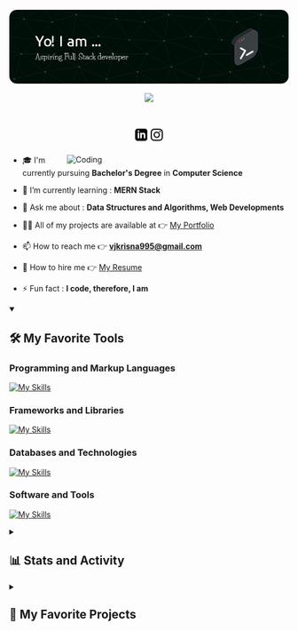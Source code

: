 [![MasterHead](./kris-header-image-v2.png)](https://github.com/Kris-05)

<p align="center">
    <img src="https://readme-typing-svg.herokuapp.com/?font=Ubuntu&color=9368B7&size=38&center=true&vCenter=true&width=500&height=70&duration=3000&pause=1000&lines=Hi+There!+👋;+I'm+Krisna+VJ;" />
</p>

<h1 align="center"> 
 <a href="https://www.linkedin.com/in/krisna-vj"><img color=#000 width=22 height=22 src="./assets/linkedin-logo.svg" /></a>
 <a href="https://www.instagram.com/_kris.na__"><img color=#000 width=22 height=22 src="./assets/insta-logo.svg" /></a>
</h1>

<img align="right" alt="Coding" width="400" src="https://user-images.githubusercontent.com/63905637/145709095-4f7e73cb-e52e-44fa-99a5-58a96ac4ff0c.gif">

- 🎓 I'm currently pursuing **Bachelor's Degree** in **Computer Science**

- 🌱 I’m currently learning : **MERN Stack**

- 💬 Ask me about : **Data Structures and Algorithms, Web Developments**

- 👨‍💻 All of my projects are available at 👉 [My Portfolio](https://kris-05.github.io/Kris-Portfolio)

- 📫 How to reach me 👉 **vjkrisna995@gmail.com**

- 📄 How to hire me 👉 <a href="https://kris-05.github.io/Kris-Portfolio/pdf/Krisna-Resume.pdf">My Resume</a>

- ⚡ Fun fact : **I code, therefore, I am**

<details open> 
  <summary><h2>🛠️ My Favorite Tools</h2></summary>

  <h3>Programming and Markup Languages</h3>

  [![My Skills](https://skillicons.dev/icons?i=html,css,js,c,md,nodejs)](https://github.com/Kris-05)

  <h3>Frameworks and Libraries</h3>

  [![My Skills](https://skillicons.dev/icons?i=bootstrap,sass,tailwind,react,materialui,express)](https://github.com/Kris-05)
  
  <h3>Databases and Technologies </h3>
  
 [![My Skills](https://skillicons.dev/icons?i=mysql,mongodb)](https://github.com/Kris-05)

  <h3>Software and Tools</h3>
  
   [![My Skills](https://skillicons.dev/icons?i=vscode,git,gitlab,github,discord,figma,stackoverflow&perline=10)](https://github.com/Kris-05)

</details>

<details> 
  <summary><h2>📊 Stats and Activity</h2></summary>

  <h3>🏆 GitHub Trophies </h3>

   <p>
    <a href="https://github.com/Kris-05">
      <img alt="Krisna's streak" src="https://github-profile-trophy.vercel.app/?username=Kris-05&theme=onedark&no-frame=true&margin-w=15"/>
    </a>
  </p>

 <br/>
    
  <h3>🔥 Streak Stats</h3>

  <p>
     <a href="https://github.com/Kris-05">
      <img alt="Krisna's streak" src="https://streak-stats.demolab.com/?user=Kris-05&theme=gruvbox&hide_border=true&fire=fbff00&ring=fffd7a&background=1d1d1b&currStreakLabel=ffffff&sideLabels=ffffff"/>
    </a>
  </p>

   <br/>

  <h3>💻 GitHub Profile Stats</h3>

  <a href="https://github.com/Kris-05"><img alt="Krisna's Github Stats" width=400px src="https://denvercoder1-github-readme-stats.vercel.app/api/?username=Kris-05&show_icons=true&include_all_commits=true&count_private=true&theme=react&hide_border=true&bg_color=1d1d1b&title_color=fffd7a&icon_color=fbff00" height="192px"/></a>
  <a href="https://github.com/Kris-05"><img alt="Krisna's Top Languages" width=400px src="https://denvercoder1-github-readme-stats.vercel.app/api/top-langs/?username=Kris-05&layout=compact&theme=react&hide_border=true&bg_color=1d1d1b&title_color=fffd7a&icon_color=fbff00" height="192px"/></a>
  
  <br/>

  <h3> ⚡GitHub Graph Activity </h3>
  
  <a href="https://github.com/Kris-05"><img alt="Krisna's Activity Graph" src="https://github-readme-activity-graph.vercel.app/graph/?username=Kris-05&bg_color=1d1d1b&color=fffd7a&line=fbff00&point=ffffd6&area=true&area_color=fdfdd3&hide_border=true" /></a>

</details>


<details> 
  <summary><h2>📘 My Favorite Projects</h2></summary>
    
<a href="https://kris-05.github.io/Youtube-Clone"> <img align="center" height=120px src="https://github-readme-stats.vercel.app/api/pin/?username=Kris-05&repo=Youtube-Clone&show_icons=true&show_owner=true&line_height=27&hide_border=true&description_lines_count=1&title_color=fffd7a&text_color=ffffff&icon_color=fbff00&bg_color=1d1d1b" alt="Youtube-Clone" /> 


</details>
